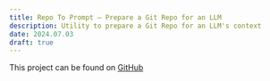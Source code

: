 ```yaml
---
title: Repo To Prompt — Prepare a Git Repo for an LLM
description: Utility to prepare a Git Repo for an LLM's context
date: 2024.07.03
draft: true
---
```


This project can be found on [GitHub](https://github.com/VVoruganti/repotoprompt)


